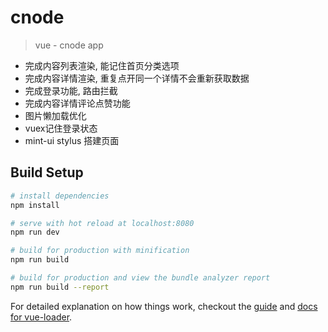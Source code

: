 # cnode

> vue - cnode app

* 完成内容列表渲染, 能记住首页分类选项
* 完成内容详情渲染, 重复点开同一个详情不会重新获取数据
* 完成登录功能, 路由拦截
* 完成内容详情评论点赞功能
* 图片懒加载优化
* vuex记住登录状态
* mint-ui stylus 搭建页面


## Build Setup

``` bash
# install dependencies
npm install

# serve with hot reload at localhost:8080
npm run dev

# build for production with minification
npm run build

# build for production and view the bundle analyzer report
npm run build --report
```

For detailed explanation on how things work, checkout the [guide](http://vuejs-templates.github.io/webpack/) and [docs for vue-loader](http://vuejs.github.io/vue-loader).
